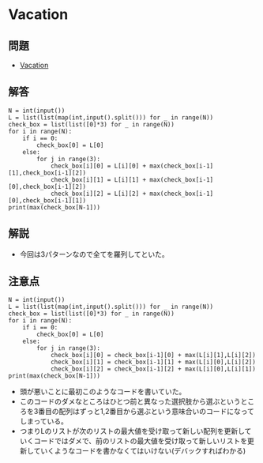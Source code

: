 # Vacation
## 問題
- [Vacation](https://atcoder.jp/contests/dp/tasks/dp_c)
## 解答
```
N = int(input())
L = list(list(map(int,input().split())) for _ in range(N))
check_box = list(list([0]*3) for _ in range(N))
for i in range(N):
    if i == 0:
        check_box[0] = L[0]
    else:
        for j in range(3):
            check_box[i][0] = L[i][0] + max(check_box[i-1][1],check_box[i-1][2])
            check_box[i][1] = L[i][1] + max(check_box[i-1][0],check_box[i-1][2])
            check_box[i][2] = L[i][2] + max(check_box[i-1][0],check_box[i-1][1])
print(max(check_box[N-1]))
```
## 解説
- 今回は3パターンなので全てを羅列してといた。
## 注意点
```
N = int(input())
L = list(list(map(int,input().split())) for _ in range(N))
check_box = list(list([0]*3) for _ in range(N))
for i in range(N):
    if i == 0:
        check_box[0] = L[0]
    else:
        for j in range(3):
            check_box[i][0] = check_box[i-1][0] + max(L[i][1],L[i][2])
            check_box[i][1] = check_box[i-1][1] + max(L[i][0],L[i][2])
            check_box[i][2] = check_box[i-1][2] + max(L[i][0],L[i][1])
print(max(check_box[N-1]))
```
- 頭が悪いことに最初このようなコードを書いていた。
- このコードのダメなところはひとつ前と異なった選択肢から選ぶというところを3番目の配列はずっと1,2番目から選ぶという意味合いのコードになってしまっている。
- つまりLのリストが次のリストの最大値を受け取って新しい配列を更新していくコードではダメで、前のリストの最大値を受け取って新しいリストを更新していくようなコードを書かなくてはいけない(デバックすればわかる)